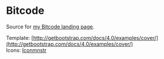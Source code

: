# Bitcode

Source for [my Bitcode landing page](http://bitcode.be).

Template: [http://getbootstrap.com/docs/4.0/examples/cover/](http://getbootstrap.com/docs/4.0/examples/cover/)  
Icons: [Iconmnstr](https://iconmonstr.com/)
